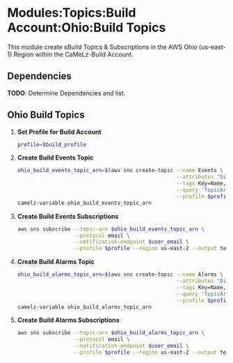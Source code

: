 # Modules:Topics:Build Account:Ohio:Build Topics

This module create sBuild Topics & Subscriptions in the AWS Ohio (us-east-1) Region within the
CaMeLz-Build Account.

## Dependencies

**TODO**: Determine Dependencies and list.

## Ohio Build Topics

1. **Set Profile for Build Account**

    ```bash
    profile=$build_profile
    ```

1. **Create Build Events Topic**

    ```bash
    ohio_build_events_topic_arn=$(aws sns create-topic --name Events \
                                                       --attributes "DisplayName=CMLB Events" \
                                                       --tags Key=Name,Value=Build-Events-Topic Key=Company,Value=CaMeLz Key=Environment,Value=Build \
                                                       --query 'TopicArn' \
                                                       --profile $profile --region us-east-2 --output text)
    camelz-variable ohio_build_events_topic_arn
    ```

1. **Create Build Events Subscriptions**

    ```bash
    aws sns subscribe --topic-arn $ohio_build_events_topic_arn \
                      --protocol email \
                      --notification-endpoint $user_email \
                      --profile $profile --region us-east-2 --output text
    ```

1. **Create Build Alarms Topic**

    ```bash
    ohio_build_alarms_topic_arn=$(aws sns create-topic --name Alarms \
                                                       --attributes "DisplayName=CMLB Alarms" \
                                                       --tags Key=Name,Value=Build-Alarms-Topic Key=Company,Value=CaMeLz Key=Environment,Value=Build \
                                                       --query 'TopicArn' \
                                                       --profile $profile --region us-east-2 --output text)
    camelz-variable ohio_build_alarms_topic_arn
    ```

1. **Create Build Alarms Subscriptions**

    ```bash
    aws sns subscribe --topic-arn $ohio_build_alarms_topic_arn \
                      --protocol email \
                      --notification-endpoint $user_email \
                      --profile $profile --region us-east-2 --output text
    ```
